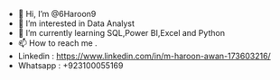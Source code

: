 - 👋 Hi, I’m @6Haroon9
- 👀 I’m interested in Data Analyst
- 🌱 I’m currently learning SQL,Power BI,Excel and Python
- 📫 How to reach me .
- Linkedin : https://www.linkedin.com/in/m-haroon-awan-173603216/
- Whatsapp : +923100055169

<!---
6Haroon9/6Haroon9 is a ✨ special ✨ repository because its `README.md` (this file) appears on your GitHub profile.
You can click the Preview link to take a look at your changes.
--->
